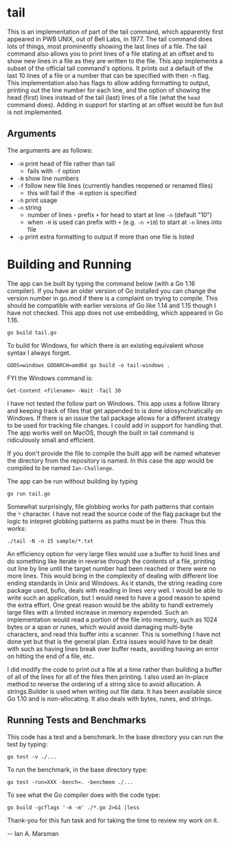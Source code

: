 # tail

This is an implementation of part of the tail command, which apparently first
appeared in PWB UNIX, out of Bell Labs, in 1977. The tail command does lots of
things, most prominently showing the last lines of a file. The tail command also
allows you to print lines of a file stating at an offset and to show new lines
in a file as they are written to the file. This app implements a subset of the
official tail command's options. It prints out a default of the last 10 lines of
a file or a number that can be specified with then -n flag. This implementation
also has flags to allow adding formatting to output, printing out the line
number for each line, and the option of showing the head (first) lines instead
of the tail (last) lines of a file (what the `head` command does). Adding in
support for starting at an offset would be fun but is not implemented.

## Arguments

The arguments are as follows:

 * `-H`	print head of file rather than tail
   * fails with `-f` option
 * `-N`	show line numbers
 * `-f`	follow new file lines (currently handles reopened or renamed files)
   * this will fail if the `-H` option is specified
 * `-h`	print usage
 * `-n` string
   * number of lines - prefix `+` for head to start at line `-n` (default "10")
   * when `-H` is used can prefix with `+` (e.g. `-n +10`) to start at `-n` lines into file
 * `-p`	print extra formatting to output if more than one file is listed


# Building and Running

The app can be built by typing the command below (with a Go 1.16 compiler). If
you have an older version of Go installed you can change the version number in
go.mod if there is a complaint on trying to compile. This should be compatible
with earlier versions of Go like 1.14 and 1.15 though I have not checked. This
app does not use embedding, which appeared in Go 1.16.

`go build tail.go`

To build for Windows, for which there is an existing equivalent whose syntax I
always forget. 

`GOOS=windows GOOARCH=amd64 go build -o tail-windows .`

FYI the Windows command is:

`Get-Content <filename> -Wait -Tail 30`

I have not tested the follow part on Windows. This app uses a follow library and
keeping track of files that get appended to is done idiosynchratically on
Windows. If there is an issue the tail package allows for a different strategy
to be used for tracking file changes. I could add in support for handling that.
The app works well on MacOS, though the built in tail command is ridiculously
small and efficient.

If you don't provide the file to compile the built app will be named whatever
the directory from the repository is named. In this case the app would be
compiled to be named `Ian-Challenge`. 

The app can be run without building by typing

`go run tail.go`

Somewhat surprisingly, file globbing works for path patterns that contain the
`*` character. I have not read the source code of the flag package but the logic
to intepret globbing patterns as paths must be in there. Thus this works:

`./tail -N -n 15 sample/*.txt`

An efficiency option for very large files would use a buffer to hold lines and
do something like iterate in reverse through the contents of a file, printing
out line by line until the target number had been reached or there were no more
lines. This would bring in the complexity of dealing with different line ending
standards in Unix and Windows. As it stands, the string reading core package
used, bufio, deals with reading in lines very well. I would be able to write
such an application, but I would need to have a good reason to spend the extra
effort. One great reason would be the ability to handl extremely large files
with a limited increase in memory expended. Such an implementation would read a
portion of the file into memory, such as 1024 bytes or a span or runes, which
would avoid damaging multi-byte characters, and read this buffer into a scanner.
This is something I have not done yet but that is the general plan. Extra issues
would have to be dealt with such as having lines break over buffer reads,
avoiding having an error on hitting the end of a file, etc.

I did modify the code to print out a file at a time rather than building a
buffer of all of the lines for all of the files then printing. I also used an
in-place method to reverse the ordering of a string slice to avoid allocation.
A strings.Builder is used when writing out file data. It has been available
since Go 1.10 and is non-allocating. It also deals with bytes, runes, and
strings.

## Running Tests and Benchmarks

This code has a test and a benchmark. In the base directory you can run the test
by typing:

  `go test -v ./...`

To run the benchmark, in the base directory type:

  `go test -run=XXX -bench=. -benchmem ./...`

To see what the Go compiler does with the code type:

  `go build -gcflags '-m -m' ./*.go 2>&1 |less`

Thank-you for this fun task and for taking the time to review my work on it.

--
Ian A. Marsman